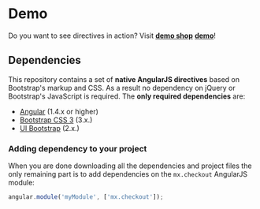 # Demo

Do you want to see directives in action? Visit **[demo shop](https://codepen.io/lamerumixa/pen/BZPGgV)** **[demo](https://codepen.io/lamerumixa/pen/qjYZLb)**!

## Dependencies
This repository contains a set of **native AngularJS directives** based on Bootstrap's markup and CSS. As a result no dependency on jQuery or Bootstrap's JavaScript is required. 
The **only required dependencies** are: 
* [Angular](https://angularjs.org/) (1.4.x or higher)
* [Bootstrap CSS 3](http://getbootstrap.com/) (3.x.)
* [UI Bootstrap](https://angular-ui.github.io/bootstrap/) (2.x.)

### Adding dependency to your project

When you are done downloading all the dependencies and project files the only remaining part is to add dependencies on the `mx.checkout` AngularJS module:

```js
angular.module('myModule', ['mx.checkout']);
```